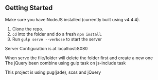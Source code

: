 ## Getting Started

Make sure you have NodeJS installed (currently built using v4.4.4).

1. Clone the repo.
2. `cd` into the folder and do a fresh `npm install`.
3. Run `gulp serve --verbose` to start the server 

Server Configuration is at localhost:8080

When serve the file/folder will delete the folder first and create a new one
The jQuery been combine using gulp task on js-include task

This project is using pug(jade), scss and jQuery
